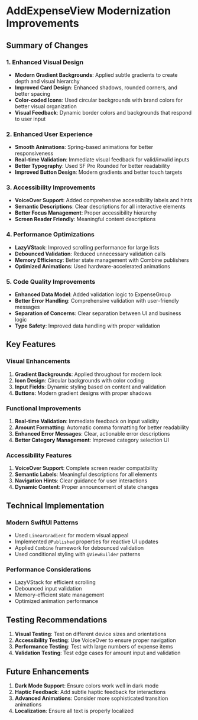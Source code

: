 # AddExpenseView Modernization Improvements

## Summary of Changes

### 1. Enhanced Visual Design
- **Modern Gradient Backgrounds**: Applied subtle gradients to create depth and visual hierarchy
- **Improved Card Design**: Enhanced shadows, rounded corners, and better spacing
- **Color-coded Icons**: Used circular backgrounds with brand colors for better visual organization
- **Visual Feedback**: Dynamic border colors and backgrounds that respond to user input

### 2. Enhanced User Experience
- **Smooth Animations**: Spring-based animations for better responsiveness
- **Real-time Validation**: Immediate visual feedback for valid/invalid inputs
- **Better Typography**: Used SF Pro Rounded for better readability
- **Improved Button Design**: Modern gradients and better touch targets

### 3. Accessibility Improvements
- **VoiceOver Support**: Added comprehensive accessibility labels and hints
- **Semantic Descriptions**: Clear descriptions for all interactive elements
- **Better Focus Management**: Proper accessibility hierarchy
- **Screen Reader Friendly**: Meaningful content descriptions

### 4. Performance Optimizations
- **LazyVStack**: Improved scrolling performance for large lists
- **Debounced Validation**: Reduced unnecessary validation calls
- **Memory Efficiency**: Better state management with Combine publishers
- **Optimized Animations**: Used hardware-accelerated animations

### 5. Code Quality Improvements
- **Enhanced Data Model**: Added validation logic to ExpenseGroup
- **Better Error Handling**: Comprehensive validation with user-friendly messages
- **Separation of Concerns**: Clear separation between UI and business logic
- **Type Safety**: Improved data handling with proper validation

## Key Features

### Visual Enhancements
1. **Gradient Backgrounds**: Applied throughout for modern look
2. **Icon Design**: Circular backgrounds with color coding
3. **Input Fields**: Dynamic styling based on content and validation
4. **Buttons**: Modern gradient designs with proper shadows

### Functional Improvements
1. **Real-time Validation**: Immediate feedback on input validity
2. **Amount Formatting**: Automatic comma formatting for better readability
3. **Enhanced Error Messages**: Clear, actionable error descriptions
4. **Better Category Management**: Improved category selection UI

### Accessibility Features
1. **VoiceOver Support**: Complete screen reader compatibility
2. **Semantic Labels**: Meaningful descriptions for all elements
3. **Navigation Hints**: Clear guidance for user interactions
4. **Dynamic Content**: Proper announcement of state changes

## Technical Implementation

### Modern SwiftUI Patterns
- Used `LinearGradient` for modern visual appeal
- Implemented `@Published` properties for reactive UI updates
- Applied `Combine` framework for debounced validation
- Used conditional styling with `@ViewBuilder` patterns

### Performance Considerations
- LazyVStack for efficient scrolling
- Debounced input validation
- Memory-efficient state management
- Optimized animation performance

## Testing Recommendations

1. **Visual Testing**: Test on different device sizes and orientations
2. **Accessibility Testing**: Use VoiceOver to ensure proper navigation
3. **Performance Testing**: Test with large numbers of expense items
4. **Validation Testing**: Test edge cases for amount input and validation

## Future Enhancements

1. **Dark Mode Support**: Ensure colors work well in dark mode
2. **Haptic Feedback**: Add subtle haptic feedback for interactions
3. **Advanced Animations**: Consider more sophisticated transition animations
4. **Localization**: Ensure all text is properly localized